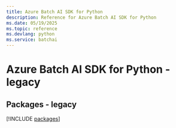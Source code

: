 ```yaml
---
title: Azure Batch AI SDK for Python
description: Reference for Azure Batch AI SDK for Python
ms.date: 05/19/2025
ms.topic: reference
ms.devlang: python
ms.service: batchai
---
```

# Azure Batch AI SDK for Python - legacy
## Packages - legacy
[!INCLUDE [packages](batch-ai-index.md)]